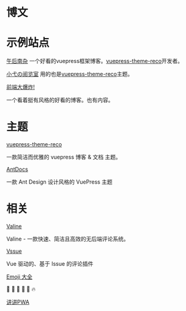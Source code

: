 # 博文

[]()

# 示例站点

[午后南杂](https://www.recoluan.com/)
一个好看的vuepress框架博客。[vuepress-theme-reco](https://vuepress-theme-reco.recoluan.com/)开发者。

[小弋の阅览室](https://lovelijunyi.gitee.io/blog/)
用的也是[vuepress-theme-reco](https://vuepress-theme-reco.recoluan.com/)主题。

[前端大爆炸! ](https://alili.tech/)

一个看着挺有风格的好看的博客。也有内容。

# 主题

[vuepress-theme-reco](https://vuepress-theme-reco.recoluan.com/)

一款简洁而优雅的 vuepress 博客 & 文档 主题。

[AntDocs](https://antdocs.seeyoz.cn/)

一款 Ant Design 设计风格的 VuePress 主题

# 相关

[Valine](https://valine.js.org/)

Valine - 一款快速、简洁且高效的无后端评论系统。

[Vssue](https://vssue.js.org/zh/)

Vue 驱动的、基于 Issue 的评论插件

[Emoji 大全](https://www.webfx.com/tools/emoji-cheat-sheet/)

:book: :tada: :100: :bamboo: :gift_heart: :fire:

[讲讲PWA](https://segmentfault.com/a/1190000012353473)

